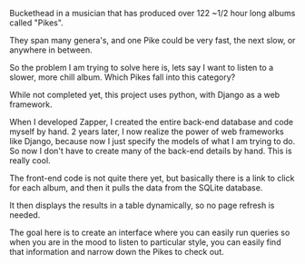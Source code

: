 Buckethead in a musician that has produced over 122 ~1/2 hour long albums called "Pikes".

They span many genera's, and one Pike could be very fast, the next slow, or anywhere in between.

So the problem I am trying to solve here is, lets say I want to listen to a slower, more chill album.  Which Pikes fall into this category?

While not completed yet, this project uses python, with Django as a web framework.


When I developed Zapper, I created the entire back-end database and code myself by hand.  2 years later, I now realize the power of 
web frameworks like Django, because now I just specify the models of what I am trying to do.  So now I don't have to create many of 
the back-end details by hand.  This is really cool.


The front-end code is not quite there yet, but basically there is a link to click for each album, and then it pulls the data from the SQLite database.

It then displays the results in a table dynamically, so no page refresh is needed.

The goal here is to create an interface where you can easily run queries so when you are in the mood to listen to particular style, you can easily find 
that information and narrow down the Pikes to check out.

